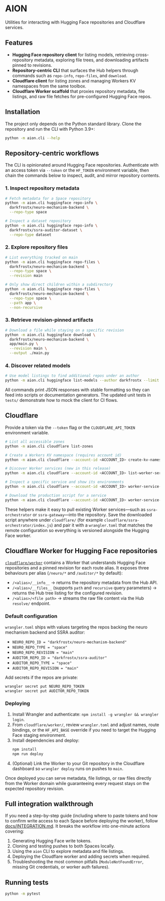 # AION

Utilities for interacting with Hugging Face repositories and Cloudflare services.

## Features
- **Hugging Face repository client** for listing models, retrieving cross-repository metadata, exploring file trees, and downloading artifacts pinned to revisions.
- **Repository-centric CLI** that surfaces the Hub helpers through commands such as `repo-info`, `repo-files`, and `download`.
- **Cloudflare client** for listing zones and managing Workers KV namespaces from the same toolbox.
- **Cloudflare Worker scaffold** that proxies repository metadata, file listings, and raw file fetches for pre-configured Hugging Face repos.

## Installation
The project only depends on the Python standard library. Clone the repository and run the CLI with Python 3.9+:

```bash
python -m aion.cli --help
```

## Repository-centric workflows
The CLI is opinionated around Hugging Face repositories. Authenticate with an access token via `--token` or the `HF_TOKEN` environment variable, then chain the commands below to inspect, audit, and mirror repository contents.

### 1. Inspect repository metadata
```bash
# Fetch metadata for a Space repository
python -m aion.cli huggingface repo-info \
  darkfrostx/neuro-mechanism-backend \
  --repo-type space

# Inspect a dataset repository
python -m aion.cli huggingface repo-info \
  darkfrostx/ssra-auditor-dataset \
  --repo-type dataset
```

### 2. Explore repository files
```bash
# List everything tracked on main
python -m aion.cli huggingface repo-files \
  darkfrostx/neuro-mechanism-backend \
  --repo-type space \
  --revision main

# Only show direct children within a subdirectory
python -m aion.cli huggingface repo-files \
  darkfrostx/neuro-mechanism-backend \
  --repo-type space \
  --path app \
  --non-recursive
```

### 3. Retrieve revision-pinned artifacts
```bash
# Download a file while staying on a specific revision
python -m aion.cli huggingface download \
  darkfrostx/neuro-mechanism-backend \
  app/main.py \
  --revision main \
  --output ./main.py
```

### 4. Discover related models
```bash
# Use model listings to find additional repos under an author
python -m aion.cli huggingface list-models --author darkfrostx --limit 5
```

All commands print JSON responses with stable formatting so they can feed into scripts or documentation generators. The updated unit tests in `tests/` demonstrate how to mock the client for CI flows.

## Cloudflare
Provide a token via the `--token` flag or the `CLOUDFLARE_API_TOKEN` environment variable.

```bash
# List all accessible zones
python -m aion.cli cloudflare list-zones

# Create a Workers KV namespace (requires account id)
python -m aion.cli cloudflare --account-id <ACCOUNT_ID> create-kv-namespace "My Namespace"

# Discover Worker services (new in this release)
python -m aion.cli cloudflare --account-id <ACCOUNT_ID> list-worker-services

# Inspect a specific service and show its environments
python -m aion.cli cloudflare --account-id <ACCOUNT_ID> worker-service-info ssra-orchestrator --include-environments

# Download the production script for a service
python -m aion.cli cloudflare --account-id <ACCOUNT_ID> worker-service-script ssra-orchestrator --environment production --output cloudflare/ssra-orchestrator.js
```

These helpers make it easy to pull existing Worker services—such as `ssra-orchestrator` or `ssra-gateway`—into the repository. Save the downloaded script anywhere under `cloudflare/` (for example `cloudflare/ssra-orchestrator/index.js`) and pair it with a `wrangler.toml` that matches the remote configuration so everything is versioned alongside the Hugging Face worker.

## Cloudflare Worker for Hugging Face repositories
[`cloudflare/worker`](cloudflare/worker/) contains a Worker that understands Hugging Face repositories and a pinned revision for each route alias. It exposes three behaviours per alias (`/neuro/*` and `/auditor/*` by default):

- `/<alias>/__info__` → returns the repository metadata from the Hub API.
- `/<alias>/__files__` (supports `path` and `recursive` query parameters) → returns the Hub tree listing for the configured revision.
- `/<alias>/<file path>` → streams the raw file content via the Hub `resolve/` endpoint.

### Default configuration
`wrangler.toml` ships with values targeting the repos backing the neuro mechanism backend and SSRA auditor:

- `NEURO_REPO_ID = "darkfrostx/neuro-mechanism-backend"`
- `NEURO_REPO_TYPE = "space"`
- `NEURO_REPO_REVISION = "main"`
- `AUDITOR_REPO_ID = "darkfrostx/ssra-auditor"`
- `AUDITOR_REPO_TYPE = "space"`
- `AUDITOR_REPO_REVISION = "main"`

Add secrets if the repos are private:

```bash
wrangler secret put NEURO_REPO_TOKEN
wrangler secret put AUDITOR_REPO_TOKEN
```

### Deploying
1. Install Wrangler and authenticate: `npm install -g wrangler && wrangler login`.
2. From `cloudflare/worker/`, review `wrangler.toml` and adjust names, route bindings, or the `HF_API_BASE` override if you need to target the Hugging Face staging environment.
3. Install dependencies and deploy:
   ```bash
   npm install
   npm run deploy
   ```
4. (Optional) Link the Worker to your Git repository in the Cloudflare dashboard so `wrangler deploy` runs on pushes to `main`.

Once deployed you can serve metadata, file listings, or raw files directly from the Worker domain while guaranteeing every request stays on the expected repository revision.

## Full integration walkthrough

If you need a step-by-step guide (including where to paste tokens and how to confirm write access to each Space before deploying the worker), follow [docs/INTEGRATION.md](docs/INTEGRATION.md). It breaks the workflow into one-minute actions covering:

1. Generating Hugging Face write tokens.
2. Cloning and testing pushes to both Spaces locally.
3. Using the `aion` CLI to explore metadata and file listings.
4. Deploying the Cloudflare worker and adding secrets when required.
5. Troubleshooting the most common pitfalls (`ModuleNotFoundError`, missing Git credentials, or worker auth failures).

## Running tests
```bash
python -m pytest
```
